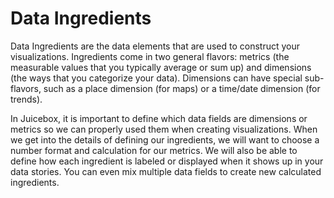 # Data Ingredients

Data Ingredients are the data elements that are used to construct your visualizations. Ingredients come in two general flavors: metrics \(the measurable values that you typically average or sum up\) and dimensions \(the ways that you categorize your data\). Dimensions can have special sub-flavors, such as a place dimension \(for maps\) or a time/date dimension \(for trends\).  


In Juicebox, it is important to define which data fields are dimensions or metrics so we can properly used them when creating visualizations. When we get into the details of defining our ingredients, we will want to choose a number format and calculation for our metrics. We will also be able to define how each ingredient is labeled or displayed when it shows up in your data stories. You can even mix multiple data fields to create new calculated ingredients.

